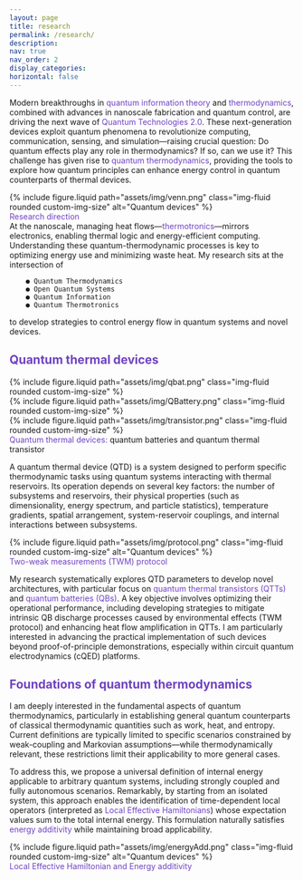 ```yaml
---
layout: page
title: research
permalink: /research/
description:
nav: true
nav_order: 2
display_categories:
horizontal: false
---
```




<div class="row">
    <!-- Text column (left) -->
    <div class="col-sm-7">
        <div class="text-justify">
            <p>Modern breakthroughs in <span style="color: #6f42c1;">quantum information theory</span> and <span style="color: #6f42c1;">thermodynamics</span>, combined with advances in nanoscale fabrication and quantum control, are driving the next wave of <span style="color: #6f42c1;">Quantum Technologies 2.0</span>. These next-generation devices exploit quantum phenomena to revolutionize computing, communication, sensing, and simulation—raising crucial question: Do quantum effects play any role in thermodynamics? If so, can we use it?
        This challenge has given rise to <span style="color: #6f42c1;">quantum thermodynamics</span>, providing the tools to explore how quantum principles can enhance energy control in quantum counterparts of thermal devices.
            </p>
         </div>
    </div>
        <!-- Image column (right) -->
    <div class="col-sm-5">
        {% include figure.liquid 
           path="assets/img/venn.png" 
           class="img-fluid rounded custom-img-size" 
           alt="Quantum devices" %}
        <div class="caption"><span style="color: #6f42c1;">Research direction</span></div>
    </div>
</div>
At the nanoscale, managing heat flows—<span style="color: #6f42c1;">thermotronics</span>—mirrors electronics, enabling thermal logic and energy-efficient computing. Understanding these quantum-thermodynamic processes is key to optimizing energy use and minimizing waste heat.
My research sits at the intersection of

        ● Quantum Thermodynamics
        ● Open Quantum Systems
        ● Quantum Information
        ● Quantum Thermotronics
    
to develop strategies to control energy flow in quantum systems and novel devices.


<h2><span style="color: #6f42c1;">Quantum thermal devices</span></h2>



<div class="row justify-content-sm-center">
    <div class="col-sm mt-3 mt-md-0">
        {% include figure.liquid path="assets/img/qbat.png" class="img-fluid rounded custom-img-size" %}
    </div>
    <div class="col-sm mt-3 mt-md-0">
        {% include figure.liquid path="assets/img/QBattery.png" class="img-fluid rounded custom-img-size" %}
    </div>
    <div class="col-sm mt-3 mt-md-0">
        {% include figure.liquid path="assets/img/transistor.png" class="img-fluid rounded custom-img-size" %}
    </div>
</div>
<div class="caption">
    <span style="color: #6f42c1;">Quantum thermal devices:</span> quantum batteries and quantum thermal transistor
</div>



<div class="text-justify">
  <p>A quantum thermal device (QTD) is a system designed to perform specific thermodynamic tasks using quantum systems interacting with thermal reservoirs. Its operation depends on several key factors: the number of subsystems and reservoirs, their physical properties (such as dimensionality, energy spectrum, and particle statistics), temperature gradients, spatial arrangement, system-reservoir couplings, and internal interactions between subsystems.</p>
</div>

<div class="row">
    <!-- Image column (left) -->
    <div class="col-sm-3">
        {% include figure.liquid 
           path="assets/img/protocol.png" 
           class="img-fluid rounded custom-img-size" 
           alt="Quantum devices" %}
        <div class="caption"><span style="color: #6f42c1;">Two-weak measurements (TWM) protocol</span></div>
    </div>
    <!-- Text column (right) -->
    <div class="col-sm-9">
        <div class="text-justify">
            <p>My research systematically explores QTD parameters to develop novel architectures, with particular focus on <span style="color: #6f42c1;">quantum thermal transistors (QTTs)</span> and <span style="color: #6f42c1;">quantum batteries (QBs)</span>. A key objective involves optimizing their operational performance, including developing strategies to mitigate intrinsic QB discharge processes caused by environmental effects (TWM protocol) and enhancing heat flow amplification in QTTs. I am particularly interested in advancing the practical implementation of such devices beyond proof-of-principle demonstrations, especially within circuit quantum electrodynamics (cQED) platforms.</p>
        </div>
    </div>
</div>







<h2><span style="color: #6f42c1;">Foundations of quantum thermodynamics</span></h2>



<div class="row">
    <!-- Text column (left) -->
    <div class="col-sm-6">
        <div class="text-justify">
            <p>I am deeply interested in the fundamental aspects of quantum thermodynamics, particularly in establishing general quantum counterparts of classical thermodynamic quantities such as work, heat, and entropy. Current definitions are typically limited to specific scenarios constrained by weak-coupling and Markovian assumptions—while thermodynamically relevant, these restrictions limit their applicability to more general cases.</p>
            <p>To address this, we propose a universal definition of internal energy applicable to arbitrary quantum systems, including strongly coupled and fully autonomous scenarios. Remarkably, by starting from an isolated system, this approach enables the identification of time-dependent local operators (interpreted as <span style="color: #6f42c1;">Local Effective Hamiltonians</span>) whose expectation values sum to the total internal energy. This formulation naturally satisfies <span style="color: #6f42c1;">energy additivity</span> while maintaining broad applicability.</p>
         </div>
    </div>
        <!-- Image column (right) -->
    <div class="col-sm-4">
        {% include figure.liquid 
           path="assets/img/energyAdd.png" 
           class="img-fluid rounded custom-img-size" 
           alt="Quantum devices" %}
        <div class="caption"><span style="color: #6f42c1;">Local Effective Hamiltonian and Energy additivity</span></div>
    </div>
</div>




